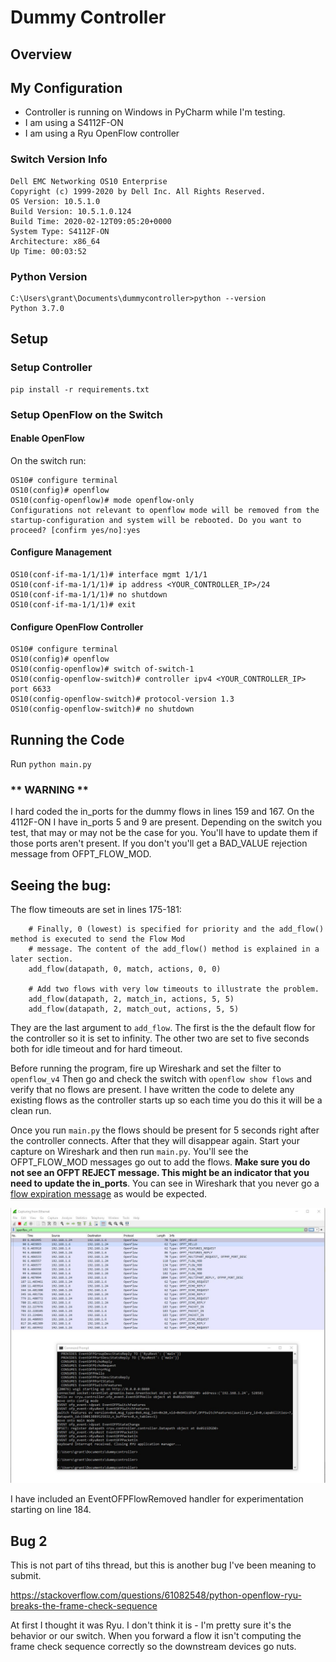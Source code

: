 # Dummy Controller

## Overview

## My Configuration

- Controller is running on Windows in PyCharm while I'm testing.
- I am using a S4112F-ON
- I am using a Ryu OpenFlow controller

### Switch Version Info

    Dell EMC Networking OS10 Enterprise
    Copyright (c) 1999-2020 by Dell Inc. All Rights Reserved.
    OS Version: 10.5.1.0
    Build Version: 10.5.1.0.124
    Build Time: 2020-02-12T09:05:20+0000
    System Type: S4112F-ON
    Architecture: x86_64
    Up Time: 00:03:52

### Python Version

    C:\Users\grant\Documents\dummycontroller>python --version
    Python 3.7.0

## Setup

### Setup Controller

    pip install -r requirements.txt

### Setup OpenFlow on the Switch

#### Enable OpenFlow

On the switch run:

    OS10# configure terminal
    OS10(config)# openflow
    OS10(config-openflow)# mode openflow-only
    Configurations not relevant to openflow mode will be removed from the startup-configuration and system will be rebooted. Do you want to proceed? [confirm yes/no]:yes

#### Configure Management

    OS10(conf-if-ma-1/1/1)# interface mgmt 1/1/1
    OS10(conf-if-ma-1/1/1)# ip address <YOUR_CONTROLLER_IP>/24
    OS10(conf-if-ma-1/1/1)# no shutdown
    OS10(conf-if-ma-1/1/1)# exit

#### Configure OpenFlow Controller

    OS10# configure terminal
    OS10(config)# openflow
    OS10(config-openflow)# switch of-switch-1
    OS10(config-openflow-switch)# controller ipv4 <YOUR_CONTROLLER_IP> port 6633
    OS10(config-openflow-switch)# protocol-version 1.3
    OS10(config-openflow-switch)# no shutdown

## Running the Code

Run `python main.py`

### ** WARNING **

I hard coded the in_ports for the dummy flows in lines 159 and 167. On the 4112F-ON
I have in_ports 5 and 9 are present. Depending on the switch you test, that may or
may not be the case for you. You'll have to update them if those ports aren't present.
If you don't you'll get a BAD_VALUE rejection message from OFPT_FLOW_MOD.

## Seeing the bug:

The flow timeouts are set in lines 175-181:

        # Finally, 0 (lowest) is specified for priority and the add_flow() method is executed to send the Flow Mod
        # message. The content of the add_flow() method is explained in a later section.
        add_flow(datapath, 0, match, actions, 0, 0)

        # Add two flows with very low timeouts to illustrate the problem.
        add_flow(datapath, 2, match_in, actions, 5, 5)
        add_flow(datapath, 2, match_out, actions, 5, 5)

They are the last argument to `add_flow`. The first is the the default flow for
the controller so it is set to infinity. The other two are set to five seconds
both for idle timeout and for hard timeout.

Before running the program, fire up Wireshark and set the filter to `openflow_v4`
Then go and check the switch with `openflow show flows` and verify that no flows
are present. I have written the code to delete any existing flows as the controller
starts up so each time you do this it will be a clean run.

Once you run `main.py` the flows should be present for 5 seconds right after
the controller connects. After that they will disappear again. Start your
capture on Wireshark and then run `main.py`. You'll see the OFPT_FLOW_MOD messages
go out to add the flows. **Make sure you do not see an OFPT REJECT message. This
might be an indicator that you need to update the in_ports**. You can see in Wireshark
that you never go a [flow expiration message](https://ryu.readthedocs.io/en/latest/ofproto_v1_3_ref.html#flow-removed-message) as would be expected.

![](./images/results.JPG)

I have included an EventOFPFlowRemoved handler for experimentation starting on line 184.

## Bug 2

This is not part of tihs thread, but this is another bug I've been meaning to submit.

https://stackoverflow.com/questions/61082548/python-openflow-ryu-breaks-the-frame-check-sequence

At first I thought it was Ryu. I don't think it is - I'm pretty sure it's the behavior
or our switch. When you forward a flow it isn't computing the frame check sequence
correctly so the downstream devices go nuts.